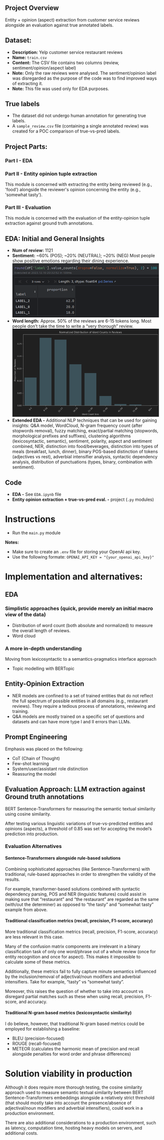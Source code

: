 ## Project Overview
Entity + opinion (aspect) extraction from customer service reviews alongside an evaluation against true annotated labels.


## Dataset:
- **Description:** Yelp customer service restaurant reviews
- **Name:** `train.csv`
- **Content:** The CSV file contains two columns (review, sentiment/opinion/aspect label)
- **Note:** Only the raw reviews were analysed. The sentiment/opinion label was disregarded as the purpose of the code was to find improved ways of extracting it.
- **Note:** This file was used only for EDA purposes.

## True labels
* The dataset did not undergo human annotation for generating true labels.
* A `sample_review.csv` file (containing a single annotated review) was created for a POC comparison of true-vs-pred labels.
 

## Project Parts:
### Part I - EDA
### Part II - Entity opinion tuple extraction
This module is concerned with extracting the entity being reviewed (e.g., 'food') alongside the reviewer's opinion concerning the entity (e.g., 'somewhat tasty').
### Part III - Evaluation
This module is concerned with the evaluation of the entity-opinion tuple extraction against ground truth annotations.


## EDA: Initial and General Insights
* **Num of review:** 1121
* **Sentiment:** ~60% (POS); ~20% (NEUTRAL); ~20% (NEG) 
Most people show positive emotions regarding their dining experience.
![sentiment_distribution](/images/sentiment_distribution.png)
* **Word length:** Approx. 50% of the reviews are 6-15 tokens long.
Most people don’t take the time to write a “very thorough” review.
![word_length](/images/word_length.png)
* **Extended EDA -** Additional NLP techniques that can be used for gaining insights:
Q&A model, WordCloud, N-gram frequency count (after stopwords removal), fuzzy matching, exact/partial matching (stopwords, morphological prefixes and suffixes), clustering algorithms (lexicosyntactic, semantic), sentiment, polarity, aspect and sentiment combined, NER, distinction into food/beverages, distinction into types of meals (breakfast, lunch, dinner), binary POS-based distinction of tokens (adjectives vs rest), adverbial intensifier analysis, syntactic dependency analysis, distribution of punctuations (types, binary, combination with sentiment).


## Code
* **EDA -** See `EDA.ipynb` file
* **Entity opinion extraction + true-vs-pred eval. -** project (`.py` modules)

# Instructions
* Run the `main.py` module

**Notes:**
* Make sure to create an `.env` file for storing your OpenAI api key.
* Use the following formate: `OPENAI_API_KEY = "{your_openai_api_key}"`


# Implementation and alternatives:
## EDA
### Simplistic approaches (quick, provide merely an initial macro view of the data)
* Distribution of word count (both absolute and normalized) to measure the overall length of reviews.
* Word cloud

### A more in-depth understanding
Moving from lexicosyntactic to a semantics-pragmatics interface approach
* Topic modelling with BERTopic

## Entity-Opinion Extraction
* NER models are confined to a set of trained entities that do not reflect the full spectrum of possible entities in all domains (e.g., restaurant reviews). They require a tedious process of annotations, reviewing and training.
* Q&A models are mostly trained on a specific set of questions and datasets and can have more type I and II errors than LLMs.

## Prompt Engineering
Emphasis was placed on the following:
* CoT (Chain of Thought)
* Few-shot learning
* System/user/assistant role distinction
* Reassuring the model

## Evaluation Approach: LLM extraction against Ground truth annotations
BERT Sentence-Transformers for measuring the semantic textual similarity using cosine similarity.

After testing various linguistic variations of true-vs-predicted entities and opinions (aspects), a threshold of 0.85 was set for accepting the model’s prediction into production.

### Evaluation Alternatives

#### Sentence-Transformers alongside rule-based solutions
Combining sophisticated approaches (like Sentence-Transformers) with traditional, rule-based approaches in order to strengthen the validity of the results.

For example, transformer-based solutions combined with syntactic dependency parsing, POS and NER (linguistic features) could assist in making sure that “restaurant” and “the restaurant” are regarded as the same (with/out the determiner) as opposed to “the tasty” and “somewhat tasty” example from above.

#### Traditional classification metrics (recall, precision, F1-score, accuracy)
More traditional classification metrics (recall, precision, F1-score, accuracy) are less relevant in this case.

Many of the confusion matrix components are irrelevant in a binary classification task of only one word/phrase out of a whole review (once for entity recognition and once for aspect). This makes it impossible to calculate some of these metrics.

Additionally, these metrics fail to fully capture minute semantics influenced by the inclusion/removal of adjectival/noun modifiers and adverbial intensifiers. Take for example, “tasty” vs “somewhat tasty”.

Moreover, this raises the question of whether to take into account vs disregard partial matches such as these when using recall, precision, F1-score, and accuracy.

#### Traditional N-gram based metrics (lexicosyntactic similarity)
I do believe, however, that traditional N-gram based metrics could be employed for establishing a baseline:
* BLEU (precision-focused)
* ROUGE (recall-focused)
* METEOR (calculates the harmonic mean of precision and recall alongside penalties for word order and phrase differences)

# Solution viability in production
Although it does require more thorough testing, the cosine similarity approach used to measure semantic textual similarity between BERT Sentence-Transformers embeddings alongside a relatively strict threshold (that should mostly take into account the presence/absence of adjectival/noun modifiers and adverbial intensifiers), could work in a production environment.

There are also additional considerations to a production environment, such as latency, computation time, hosting heavy models on servers, and additional costs.